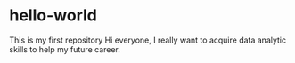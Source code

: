 # hello-world
This is my first repository
Hi everyone,
  I really want to acquire data analytic skills to help my future career. 
